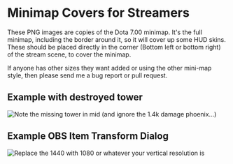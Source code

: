 # Minimap Covers for Streamers

These PNG images are copies of the Dota 7.00 minimap. It's the full minimap,
including the border around it, so it will cover up some HUD skins. These
should be placed directly in the corner (Bottom left or bottom right) of the
stream scene, to cover the minimap.

If anyone has other sizes they want added or using the other mini-map style,
then please send me a bug report or pull request.

## Example with destroyed tower

![Note the missing tower in mid (and ignore the 1.4k damage
phoenix...)](exampleImages/TowerMissing.png)

## Example OBS Item Transform Dialog

![Replace the 1440 with 1080 or whatever your vertical resolution
is](exampleImages/Transform.png)
